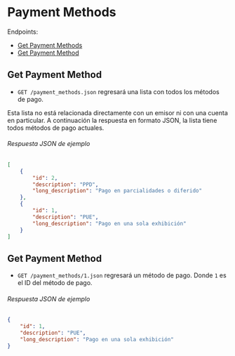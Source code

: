 
Payment Methods
===============

Endpoints:

- [Get Payment Methods](#get-payment-methods)
- [Get Payment Method](#get-payment-method)


Get Payment Method
------------------

* `GET /payment_methods.json` regresará una lista con todos los métodos de pago.

Esta lista no está relacionada directamente con un emisor ni con una cuenta en particular. A continuación la respuesta en formato JSON, la lista tiene todos métodos de pago actuales.

###### Respuesta JSON de ejemplo
```json
[
    {
        "id": 2,
        "description": "PPD",
        "long_description": "Pago en parcialidades o diferido"
    },
    {
        "id": 1,
        "description": "PUE",
        "long_description": "Pago en una sola exhibición"
    }
]
```

Get Payment Method
------------------

* `GET /payment_methods/1.json` regresará un método de pago. Donde `1` es el ID del método de pago.


###### Respuesta JSON de ejemplo
```json
{
    "id": 1,
    "description": "PUE",
    "long_description": "Pago en una sola exhibición"
}
```